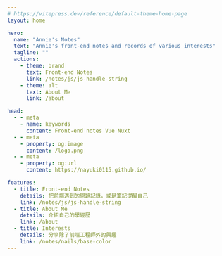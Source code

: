 ```yaml
---
# https://vitepress.dev/reference/default-theme-home-page
layout: home

hero:
  name: "Annie's Notes"
  text: "Annie's front-end notes and records of various interests"
  tagline: ""
  actions:
    - theme: brand
      text: Front-end Notes
      link: /notes/js/js-handle-string
    - theme: alt
      text: About Me
      link: /about

head:
  - - meta
    - name: keywords
      content: Front-end notes Vue Nuxt
  - - meta
    - property: og:image
      content: /logo.png
  - - meta
    - property: og:url
      content: https://nayuki0115.github.io/

features:
  - title: Front-end Notes
    details: 把前端遇到的問題記錄，或是筆記提醒自己
    link: /notes/js/js-handle-string
  - title: About Me
    details: 介紹自己的學經歷
    link: /about
  - title: Interests
    details: 分享除了前端工程師外的興趣
    link: /notes/nails/base-color
---
```


